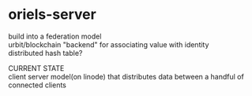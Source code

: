 # oriels-server

build into a federation model  
urbit/blockchain "backend" for associating value with identity  
distributed hash table?  

CURRENT STATE  
client server model(on linode) that distributes data between a handful of connected clients  